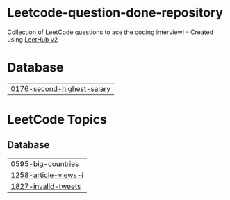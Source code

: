 # Leetcode-question-done-repository
Collection of LeetCode questions to ace the coding interview! - Created using [LeetHub v2](https://github.com/arunbhardwaj/LeetHub-2.0)


# Database
|  |
| ------- |
| [0176-second-highest-salary](https://github.com/Yashjn0/Leetcode-question-done-repository/tree/master/0176-second-highest-salary) |
<!---LeetCode Topics Start-->
# LeetCode Topics
## Database
|  |
| ------- |
| [0595-big-countries](https://github.com/Yashjn0/Leetcode-question-done-repository/tree/master/0595-big-countries) |
| [1258-article-views-i](https://github.com/Yashjn0/Leetcode-question-done-repository/tree/master/1258-article-views-i) |
| [1827-invalid-tweets](https://github.com/Yashjn0/Leetcode-question-done-repository/tree/master/1827-invalid-tweets) |
<!---LeetCode Topics End-->
